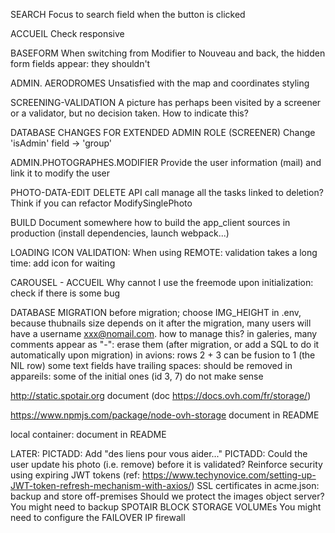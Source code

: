 SEARCH
	Focus to search field when the button is clicked

ACCUEIL
	Check responsive

BASEFORM
	When switching from Modifier to Nouveau and back, the hidden form fields appear: they shouldn't

ADMIN. AERODROMES
	Unsatisfied with the map and coordinates styling

SCREENING-VALIDATION
	A picture has perhaps been visited by a screener or a validator, but no decision taken. How to indicate this?

DATABASE CHANGES FOR EXTENDED ADMIN ROLE (SCREENER)
	Change 'isAdmin' field -> 'group'
	
ADMIN.PHOTOGRAPHES.MODIFIER
	Provide the user information (mail) and link it to modify the user

PHOTO-DATA-EDIT
	DELETE API call manage all the tasks linked to deletion?
	Think if you can refactor ModifySinglePhoto

BUILD
	Document somewhere how to build the app_client sources in production (install dependencies, launch webpack...)

LOADING ICON
	VALIDATION: When using REMOTE: validation takes a long time: add icon for waiting
	
CAROUSEL - ACCUEIL
	 Why cannot I use the freemode upon initialization: check if there is some bug

DATABASE MIGRATION
	before migration; choose IMG_HEIGHT in .env, because thubnails size depends on it
	after the migration, many users will have a username xxx@nomail.com. how to manage this?
	in galeries, many comments appear as "-": erase them (after migration, or add a SQL to do it automatically upon migration)
	in avions: rows 2 + 3 can be fusion to 1 (the NIL row)
	some text fields have trailing spaces: should be removed
	in appareils: some of the initial ones (id 3, 7) do not make sense
	
http://static.spotair.org
	document
	(doc https://docs.ovh.com/fr/storage/)

https://www.npmjs.com/package/node-ovh-storage
	document in README

local container:
	document in README
	
LATER:
	PICTADD: 	Add "des liens pour vous aider..."
	PICTADD: Could the user update his photo (i.e. remove) before it is validated?
	Reinforce security using expiring JWT tokens (ref: https://www.techynovice.com/setting-up-JWT-token-refresh-mechanism-with-axios/)
	SSL certificates in acme.json: backup and store off-premises
	Should we protect the images object server?
	You might need to backup SPOTAIR BLOCK STORAGE VOLUMEs
	You might need to configure the FAILOVER IP firewall
	


